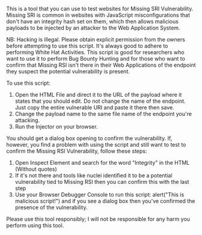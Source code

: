 This is a tool that you can use to test websites for Missing SRI Vulnerability. Missing SRI is common in websites with JavaScript misconfigurations that don't have an integrity hash set on them, which then allows malicious payloads to be injected by an attacker to the Web Application System.

NB: Hacking is illegal. Please obtain explicit permission from the owners before attempting to use this script. It's always good to adhere to performing White Hat Activities. This script is good for researchers who want to use it to perform Bug Bounty Hunting and for those who want to confirm that Missing RSI isn't there in their Web Applications of the endpoint they suspect the potential vulnerability is present.

To use this script:

1. Open the HTML File and direct it to the URL of the payload where it states that you should edit. Do not change the name of the endpoint. Just copy the entire vulnerable URI and paste it there then save.
2. Change the payload name to the same file name of the endpoint you're attacking.
3. Run the Injector on your browser.

You should get a dialog box opening to confirm the vulnerability. If, however, you find a problem with using the script and still want to test to confirm the Missing RSI Vulnerability, follow these steps:

1. Open Inspect Element and search for the word "Integrity" in the HTML (Without quotes)
2. If it's not there and tools like nuclei identified it to be a potential vulnerability tied to Missing RSI then you can confirm this with the last step
3. Use your Browser Debugger Console to run this script: alert("This is malicious script!") and if you see a dialog box then you've confirmed the presence of the vulnerability.

Please use this tool responsibly; I will not be responsible for any harm you perform using this tool. 
